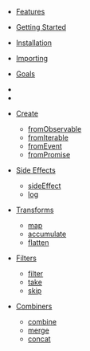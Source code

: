 <!-- docs/_sidebar.md -->

* [Features](/#pipe-me)

* [Getting Started](/#getting-started)

* [Installation](/#installation)

* [Importing](/#importing)

* [Goals](/#goals)

* 
* 

* [Create](api.md)

  * [fromObservable](api.md#fromObservable)
  * [fromIterable](api.md#fromIterable)
  * [fromEvent](api.md#fromEvent)
  * [fromPromise](api.md#fromPromise)

* [Side Effects](api.md#create)
  * [sideEffect](api.md#sideEffect)
  * [log](api.md#log)

* [Transforms](api.md#transforms)
  * [map](api.md#map)
  * [accumulate](api.md#accumulate)
  * [flatten](api.md#flatten)

* [Filters](api.md#filters)
  * [filter](api.md#filter)
  * [take](api.md#take)
  * [skip](api.md#skip)

* [Combiners](api.md#combiners)
  * [combine](api.md#combine)
  * [merge](api.md#merge)
  * [concat](api.md#concat)
